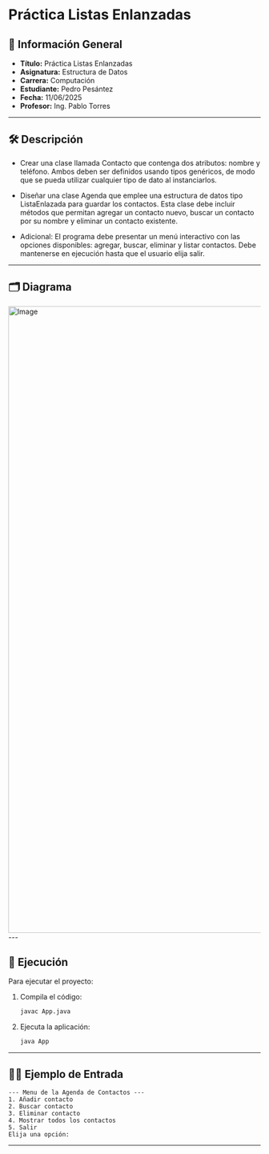 
# Práctica Listas Enlanzadas

## 📌 Información General

- **Título:** Práctica Listas Enlanzadas
- **Asignatura:** Estructura de Datos
- **Carrera:** Computación
- **Estudiante:** Pedro Pesántez
- **Fecha:** 11/06/2025
- **Profesor:** Ing. Pablo Torres

---

## 🛠️ Descripción

- Crear una clase llamada Contacto que contenga dos atributos: nombre y teléfono. Ambos deben ser definidos usando tipos genéricos, de modo que se pueda utilizar cualquier tipo de dato al instanciarlos.

- Diseñar una clase Agenda que emplee una estructura de datos tipo ListaEnlazada para guardar los contactos. Esta clase debe incluir métodos que permitan agregar un contacto nuevo, buscar un contacto por su nombre y eliminar un contacto existente.

- Adicional: El programa debe presentar un menú interactivo con las opciones disponibles: agregar, buscar, eliminar y listar contactos. Debe mantenerse en ejecución hasta que el usuario elija salir.

---
## 🗂 Diagrama
<img width="1253" alt="Image" src="https://github.com/user-attachments/assets/7bd43e6a-31da-4bc5-b74f-a08cd24ddfb3" />
---

## 🚀 Ejecución

Para ejecutar el proyecto:

1. Compila el código:
    ```bash
    javac App.java
    ```
2. Ejecuta la aplicación:
    ```bash
    java App
    ```

---

## 🧑‍💻 Ejemplo de Entrada

```plaintext
--- Menu de la Agenda de Contactos ---
1. Añadir contacto
2. Buscar contacto
3. Eliminar contacto
4. Mostrar todos los contactos
5. Salir
Elija una opción:
```

---

